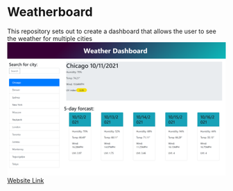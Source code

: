 # Weatherboard
This repository sets out to create a dashboard that allows the user to see the weather for multiple cities
<br>
![Website picture](assets/images/WeatherDashboard.png)
<br>
[Website Link](https://bossylemon0.github.io/Weatherboard/)
